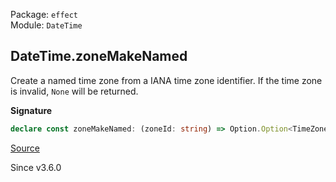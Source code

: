 Package: `effect`<br />
Module: `DateTime`<br />

## DateTime.zoneMakeNamed

Create a named time zone from a IANA time zone identifier. If the time zone
is invalid, `None` will be returned.

**Signature**

```ts
declare const zoneMakeNamed: (zoneId: string) => Option.Option<TimeZone.Named>
```

[Source](https://github.com/Effect-TS/effect/tree/main/packages/effect/src/DateTime.ts#L553)

Since v3.6.0